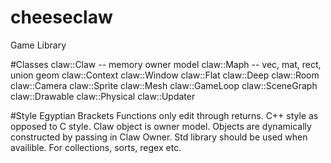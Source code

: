 # cheeseclaw
Game Library

#Classes
claw::Claw -- memory owner model
claw::Maph   --  vec, mat, rect, union geom
claw::Context
claw::Window
claw::Flat
claw::Deep
claw::Room
claw::Camera
claw::Sprite
claw::Mesh
claw::GameLoop
claw::SceneGraph
claw::Drawable
claw::Physical
claw::Updater

#Style
Egyptian Brackets
Functions only edit through returns. C++ style as opposed to C style.
Claw object is owner model. Objects are dynamically constructed by passing in Claw Owner.
Std library should be used when availible. For collections, sorts, regex etc.

